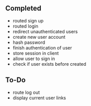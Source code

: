 ## Completed
- routed sign up
- routed login
- redirect unauthenticated users 
- create new user account
- hash password 
- finish authentication of user 
- store session in client 
- allow user to sign in 
- check if user exists before created 

## To-Do
- route log out 
- display current user links 
